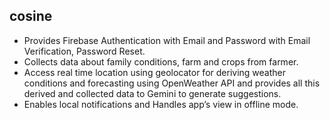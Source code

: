 ## cosine

- Provides Firebase Authentication with Email and Password with Email Verification, Password Reset.
- Collects data about family conditions, farm and crops from farmer.
- Access real time location using geolocator for deriving weather conditions and forecasting using 
  OpenWeather API and provides all this derived and collected data to Gemini to generate suggestions.
- Enables local notifications and Handles app’s view in offline mode.	
